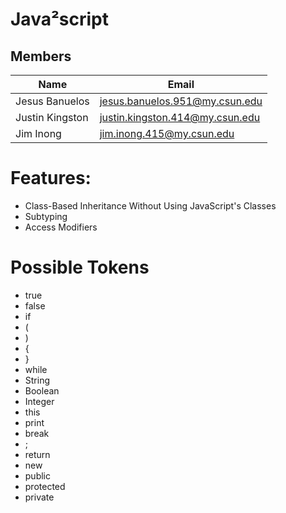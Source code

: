 # Java²script
Members
---
|Name|Email|
|----|-----|
|Jesus Banuelos|jesus.banuelos.951@my.csun.edu|
|Justin Kingston|justin.kingston.414@my.csun.edu|
Jim Inong|jim.inong.415@my.csun.edu|

# Features:
* Class-Based Inheritance Without Using JavaScript's Classes
* Subtyping
* Access Modifiers


# Possible Tokens
* true
* false
* if 
* (
* )
* {
* }
* while
* String
* Boolean 
* Integer
* this 
* print
* break 
* ;
* return
* new
* public
* protected 
* private

